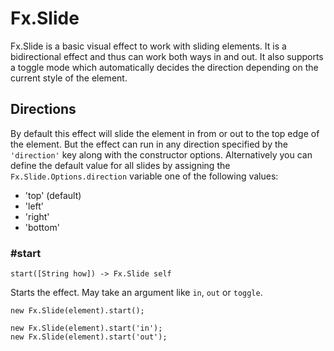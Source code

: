 # Fx.Slide

Fx.Slide is a basic visual effect to work with sliding elements. It is a
bidirectional effect and thus can work both ways in and out. It also supports
a toggle mode which automatically decides the direction depending on the
current style of the element.

## Directions

By default this effect will slide the element in from or out to the top edge of
the element. But the effect can run in any direction specified by the `'direction'`
key along with the constructor options. Alternatively you can define the default
value for all slides by assigning the `Fx.Slide.Options.direction` variable one of
the following values:

* 'top' (default)
* 'left'
* 'right'
* 'bottom'

### #start

    start([String how]) -> Fx.Slide self

Starts the effect. May take an argument like `in`, `out` or `toggle`.

    new Fx.Slide(element).start();

    new Fx.Slide(element).start('in');
    new Fx.Slide(element).start('out');
